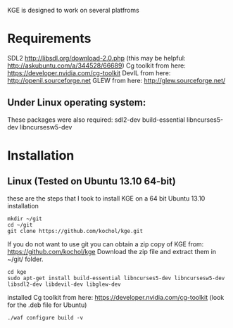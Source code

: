 KGE is designed to work on several platfroms

# Requirements
SDL2 http://libsdl.org/download-2.0.php (this may be helpful: http://askubuntu.com/a/344528/66689)
Cg toolkit from here: https://developer.nvidia.com/cg-toolkit
DevIL from here: http://openil.sourceforge.net
GLEW from here: http://glew.sourceforge.net/

## Under Linux operating system:
These packages were also required:
	sdl2-dev build-essential libncurses5-dev libncursesw5-dev


# Installation
## Linux (Tested on Ubuntu 13.10 64-bit)
these are the steps that I took to install KGE on a 64 bit Ubuntu 13.10 installation

	mkdir ~/git
	cd ~/git
	git clone https://github.com/kochol/kge.git

If you do not want to use git you can obtain a zip copy of KGE from: https://github.com/kochol/kge
Download the zip file and extract them in ~/git/ folder.

	cd kge
	sudo apt-get install build-essential libncurses5-dev libncursesw5-dev libsdl2-dev libdevil-dev libglew-dev

installed Cg toolkit from here: https://developer.nvidia.com/cg-toolkit
(look for the .deb file for Ubuntu)

	./waf configure build -v

